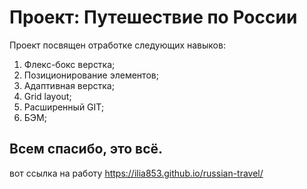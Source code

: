 # Проект: **Путешествие по России**

Проект посвящен отработке следующих навыков:
1. Флекс-бокс верстка;
2. Позиционирование элементов;
3. Адаптивная верстка;
4. Grid layout;
5. Расширенный GIT;
6. БЭМ;

## Всем спасибо, это всё.

вот ссылка на работу https://ilia853.github.io/russian-travel/
